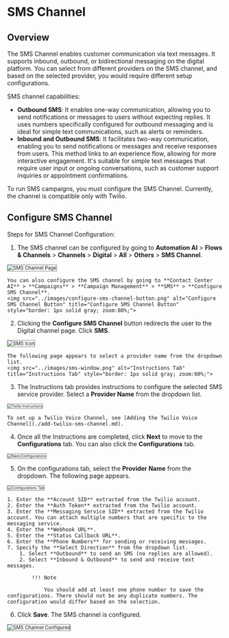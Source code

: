 # SMS Channel

## Overview

The SMS Channel enables customer communication via text messages. It supports inbound, outbound, or bidirectional messaging on the digital platform. You can select from different providers on the SMS channel, and based on the selected provider, you would require different setup configurations.

SMS channel capabilities:

* **Outbound SMS**: It enables one-way communication, allowing you to send notifications or messages to users without expecting replies. It uses numbers specifically configured for outbound messaging and is ideal for simple text communications, such as alerts or reminders.
* **Inbound and Outbound SMS**: It facilitates two-way communication, enabling you to send notifications or messages and receive responses from users. This method links to an experience flow, allowing for more interactive engagement. It's suitable for simple text messages that require user input or ongoing conversations, such as customer support inquiries or appointment confirmations.

To run SMS campaigns, you must configure the SMS Channel. Currently, the channel is compatible only with Twilio.

## Configure SMS Channel

Steps for SMS Channel Configuration:

1. The SMS channel can be configured by going to **Automation AI** > **Flows & Channels** > **Channels** > **Digital** > **All** > **Others** > **SMS Channel**.  
<img src="../images/sms-channel-page.png" alt="SMS Channel Page" title="SMS Channel Page" style="border: 1px solid gray; zoom:80%;">  

    You can also configure the SMS channel by going to **Contact Center AI** > **Campaigns** > **Campaign Management** > **SMS** > **Configure SMS Channel**.  
    <img src="../images/configure-sms-channel-button.png" alt="Configure SMS Channel Button" title="Configure SMS Channel Button" style="border: 1px solid gray; zoom:80%;">

2. Clicking the **Configure SMS Channel** button redirects the user to the Digital channel page. Click **SMS**.  
<img src="../images/sms-icon.png" alt="SMS Icon" title="SMS Icon" style="border: 1px solid gray; zoom:80%;">  

    The following page appears to select a provider name from the dropdown list.  
    <img src="../images/sms-window.png" alt="Instructions Tab" title="Instructions Tab" style="border: 1px solid gray; zoom:60%;">  

3. The Instructions tab provides instructions to configure the selected SMS service provider. Select a **Provider Name** from the dropdown list.  
<img src="../images/twilio-instructions.png" alt="Twilio Instructions" title="Twilio Instructions" style="border: 1px solid gray; zoom:60%;">  

    To set up a Twilio Voice Channel, see [Adding the Twilio Voice Channel](./add-twilio-sms-channel.md).

4. Once all the Instructions are completed, click **Next** to move to the **Configurations** tab. You can also click the **Configurations** tab.  
<img src="../images/next-button.png" alt="Next/Configurations" title="Next/Configurations" style="border: 1px solid gray; zoom:60%;">

5. On the configurations tab, select the **Provider Name** from the dropdown. The following page appears.  
<img src="../images/configurations-tab.png" alt="Configurations Tab" title="Configurations Tab" style="border: 1px solid gray; zoom:60%;">

    1. Enter the **Account SID** extracted from the Twilio account.
    2. Enter the **Auth Token** extracted from the Twilio account.
    3. Enter the **Messaging Service SID** extracted from the Twilio account. You can attach multiple numbers that are specific to the messaging service.
    4. Enter the **Webhook URL**.
    5. Enter the **Status Callback URL**.
    6. Enter the **Phone Numbers** for sending or receiving messages.
    7. Specify the **Select Direction** from the dropdown list.
        1. Select **Outbound** to send an SMS (no replies are allowed).
        2. Select **Inbound & Outbound** to send and receive text messages.

            !!! Note

                You should add at least one phone number to save the configurations. There should not be any duplicate numbers. The configuration would differ based on the selection.

6. Click **Save**. The SMS channel is configured.  
<img src="../images/sms-channel-configured.png" alt="SMS Channel Configured" title="SMS Channel Configured" style="border: 1px solid gray; zoom:80%;">